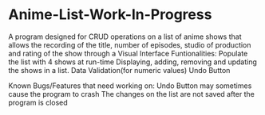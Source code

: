 # Anime-List-Work-In-Progress
A program designed for CRUD operations on a list of anime shows that allows the recording of the title, number of episodes, studio of production and rating of the show through a Visual Interface
Funtionalities:
Populate the list with 4 shows at run-time
Displaying, adding, removing and  updating the shows in a list.
Data Validation(for numeric values)
Undo Button

Known Bugs/Features that need working on:
Undo Button may sometimes cause the program to crash
The changes on the list are not saved after the program is closed

